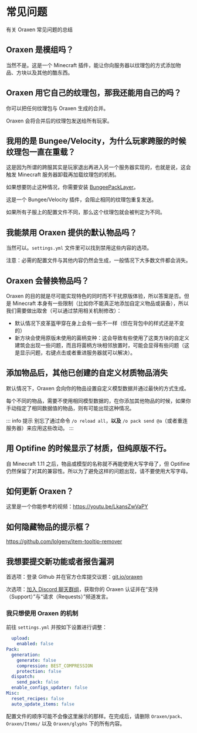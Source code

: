 # 常见问题
有关 Oraxen 常见问题的总结

## Oraxen 是模组吗？

当然不是。这是一个 Minecraft 插件，能让你向服务器以纹理包的方式添加物品、方块以及其他的酷东西。

## Oraxen 用它自己的纹理包，那我还能用自己的吗？

你可以把任何纹理包与 Oraxen 生成的合并。

Oraxen 会将合并后的纹理包发送给所有玩家。

## 我用的是 Bungee/Velocity，为什么玩家跨服的时候纹理包一直在重载？

这是因为所谓的跨服其实是玩家退出再进入另一个服务器实现的，也就是说，这会触发 Minecraft 服务器卸载再加载纹理包的机制。

如果想要防止这种情况，你需要安装 [BungeePackLayer](https://www.spigotmc.org/resources/%E2%9C%82%EF%B8%8F-bungee-pack-layer-optimize-resource-pack-sending.94978/)。

这是一个 Bungee/Velocity 插件，会阻止相同的纹理包重复发送。

如果所有子服上的配置文件不同，那么这个纹理包就会被判定为不同。

## 我能禁用 Oraxen 提供的默认物品吗？

当然可以。`settings.yml` 文件里可以找到禁用这些内容的选项。

注意：必需的配置文件与其他内容仍然会生成，一般情况下大多数文件都会消失。

## Oraxen 会替换物品吗？

Oraxen 的目的就是尽可能实现特色的同时而不干扰原版体验，所以答案是否。但是 Minecraft 本身有一些限制（比如你不能真正地添加自定义物品或装备），所以我们需要做出取舍（可以通过禁用相关机制修改）：
* 默认情况下皮革盔甲穿在身上会有一些不一样（但在背包中的样式还是不变的）
* 新方块会使用原版未使用的菌柄变种：这会导致有些使用了这类方块的自定义建筑会出现一些问题，而且将菌柄方块相邻放置时，可能会显得有些问题（这是显示问题，右键点击或者重进服务器就可以解决）。

## 添加物品后，其他已创建的自定义材质物品消失

默认情况下，Oraxen 会向你的物品设置自定义模型数据并通过最快的方式生成。

每个不同的物品，需要不使用相同模型数据的，在你添加其他物品的时候，如果你手动指定了相同数据值的物品，则有可能出现这种情况。

::: info 提示
别忘了通过命令 `/o reload all`，**以及** `/o pack send @a`（或者重连服务器）来应用这些改动。
:::

## 用 Optifine 的时候显示了材质，但纯原版不行。

自 Minecraft 1.11 之后，物品或模型的名称就不再能使用大写字母了，但 Optifine 仍然保留了对其的兼容性。所以为了避免这样的问题出现，请不要使用大写字母。

## 如何更新 Oraxen？

这里是一个你能参考的视频：https://youtu.be/LkansZwVaPY

## 如何隐藏物品的提示框？

https://github.com/lolgeny/item-tooltip-remover

## 我想要提交新功能或者报告漏洞

首选项：登录 Github 并在官方仓库提交议题：[git.io/oraxen](https://github.com/Th0rgal/Oraxen)

次选项：[加入 Discord 聊天群组](https://discord.gg/4Qk5kBT9UX)，获取你的 Oraxen 认证并在“支持（Support）”与“请求（Requests）”频道发言。

### 我只想使用 Oraxen 的机制

前往 `settings.yml` 并按如下设置进行调整：

```YAML
  upload:
    enabled: false
Pack:
  generation:
    generate: false
    compression: BEST_COMPRESSION
    protection: false
  dispatch:
    send_pack: false
  enable_configs_updater: false
Misc:
  reset_recipes: false
  auto_update_items: false
```

配置文件的顺序可能不会像这里展示的那样。在完成后，请删除 `Oraxen/pack`、`Oraxen/Items/` 以及 `Oraxen/glyphs` 下的所有内容。